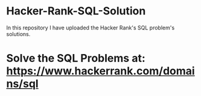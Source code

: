 # Hacker-Rank-SQL-Solution
In this repository I have uploaded the Hacker Rank's SQL problem's solutions.

# Solve the SQL Problems at: https://www.hackerrank.com/domains/sql
